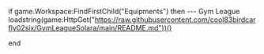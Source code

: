 if game.Workspace:FindFirstChild("Equipments") then --- Gym League
loadstring(game:HttpGet("https://raw.githubusercontent.com/cool83birdcarfly02six/GymLeagueSolara/main/README.md"))()

end
